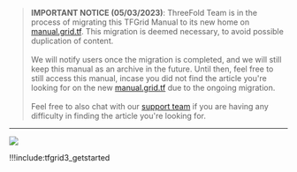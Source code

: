 > __IMPORTANT NOTICE (05/03/2023)__: ThreeFold Team is in the process of migrating this TFGrid Manual to its new home on [manual.grid.tf](https://manual.grid.tf/). This migration is deemed necessary, to avoid possible duplication of content. 
<br><br>We will notify users once the migration is completed, and we will still keep this manual as an archive in the future.  Until then, feel free to still access this manual, incase you did not find the article you're looking for on the new [manual.grid.tf](https://manual.grid.tf/) due to the ongoing migration.
<br><br>Feel free to also chat with our [support team](https://threefoldfaq.crisp.help/en/) if you are having any difficulty in finding the article you're looking for. 

---

![](img/endlessscalable.png)

!!!include:tfgrid3_getstarted